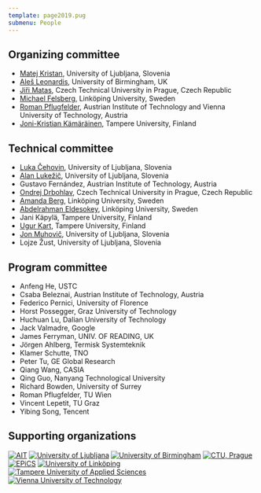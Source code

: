 ```yaml
---
template: page2019.pug
submenu: People
---
```


##  Organizing committee

-   [Matej Kristan](http://www.vicos.si/People/Matejk), University of
    Ljubljana, Slovenia
-   [Ale&#353; Leonardis](http://www.vicos.si/People/Ales_Leonardis),
    University of Birmingham, UK
-   [Ji&#345;i Matas](http://cmp.felk.cvut.cz/~matas/), Czech Technical
    University in Prague, Czech Republic
-   [Michael Felsberg](http://users.isy.liu.se/cvl/mfe/), Link&ouml;ping
    University, Sweden
-   [Roman Pflugfelder](https://at.linkedin.com/in/romanpflugfelder),
    Austrian Institute of Technology and Vienna University of Technology, Austria
-   [Joni-Kristian Kämäräinen](http://vision.cs.tut.fi/personal/JoniKamarainen/),
    Tampere University, Finland

## Technical committee

-   [Luka &#268;ehovin](http://www.vicos.si/People/Luka_Cehovin), University of Ljubljana, Slovenia
-   [Alan Luke&#382;i&#269;](http://www.vicos.si/User:Alanl), University of Ljubljana, Slovenia
-   Gustavo Fern&#225;ndez, Austrian Institute of Technology, Austria
-   [Ondrej Drbohlav](http://cmp.felk.cvut.cz/~drbohlav/), Czech Technical University in Prague, Czech Republic
-   [Amanda Berg](http://users.isy.liu.se/en/cvl/amabe60/), Link&ouml;ping University, Sweden
-   [Abdelrahman Eldesokey](https://liu.se/en/employee/abdel62), Link&ouml;ping University, Sweden
-   Jani Käpylä, Tampere University, Finland
-   [Ugur Kart](https://www.linkedin.com/in/ugurkart/?originalSubdomain=fi), Tampere University, Finland
-   [Jon Muhovič](https://www.vicos.si/User:JonNatanael), University of Ljubljana, Slovenia
-   Lojze Žust, University of Ljubljana, Slovenia

## Program committee

* Anfeng	He,	USTC
* Csaba		Beleznai, Austrian Institute of Technology, Austria
* Federico	Pernici, University of Florence
* Horst		Possegger, Graz University of Technology
* Huchuan		Lu, Dalian University of Technology
* Jack		Valmadre, Google
* James		Ferryman, UNIV. OF READING, UK
* Jörgen		Ahlberg, Termisk Systemteknik
* Klamer		Schutte, TNO
* Peter		Tu, GE Global Research
* Qiang		Wang, CASIA
* Qing		Guo, Nanyang Technological University
* Richard		Bowden, University of Surrey
* Roman		Pflugfelder, TU Wien
* Vincent		Lepetit, TU Graz
* Yibing		Song, Tencent


## Supporting organizations

<div class="supporters">
<a href="http://www.ait.ac.at/?L=1"><img src="/img/org/logo_ait.png" alt="AIT" ></a>
<a href="http://www.fri.uni-lj.si/en"><img src="/img/org/logo_ljubljana.png" alt="University of Ljubljana"></a>
<a href="http://www.birmingham.ac.uk"><img src="/img/org/logo_birmingham.png" alt="University of Birmingham"></a>
<a href="http://intranet.cvut.cz/en"><img src="/img/org/logo_cvut.png" alt="CTU, Prague"></a>
<a href="http://www.epics-project.eu/"><img src="/img/org/logo_epics.png" alt="EPiCS"></a>
<a href="http://www.liu.se/?l=en&sc=true"><img src="/img/org/logo_liu.png" alt="University of Link&ouml;ping"></a>
<a href="https://www.tuni.fi/en"><img src="/img/org/logo_tut.png" alt="Tampere University of Applied Sciences"></a>
<a href="https://www.tuwien.at/en/"><img src="/img/org/logo_tuw.gif" alt="Vienna University of Technology"></a>
</div>

